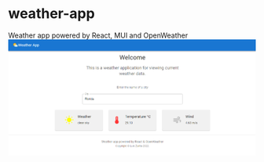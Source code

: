 # weather-app
Weather app powered by React, MUI and OpenWeather
![Image text](https://github.com/Luis-Z197/weather-app/blob/main/docs/View.PNG)
